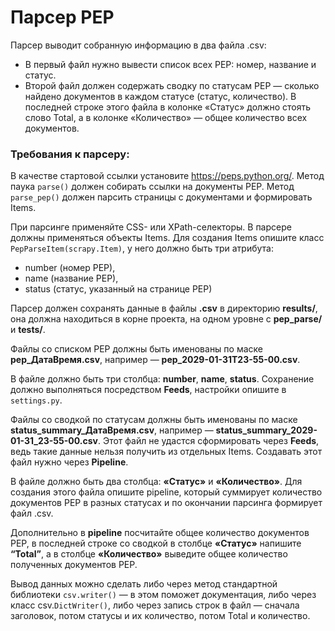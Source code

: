 # Парсер PEP


Парсер выводит собранную информацию в два файла .csv:
- В первый файл нужно вывести список всех PEP: номер, название и статус.
- Второй файл должен содержать сводку по статусам PEP — сколько найдено документов в каждом статусе (статус, количество). В последней строке этого файла в колонке «Статус» должно стоять слово Total, а в колонке «Количество» — общее количество всех документов.

### Требования к парсеру:
В качестве стартовой ссылки установите https://peps.python.org/. Метод паука `parse()` должен собирать ссылки на документы PEP. Метод `parse_pep()` должен парсить страницы с документами и формировать Items.

При парсинге применяйте CSS- или XPath-селекторы.
В парсере должны применяться объекты Items. Для создания Items опишите класс `PepParseItem(scrapy.Item)`, у него должно быть три атрибута:
- number (номер PEP),
- name (название PEP),
- status (статус, указанный на странице PEP)

Парсер должен сохранять данные в файлы **.csv** в директорию **results/**, она должна находиться в корне проекта, на одном уровне с **pep_parse/** и **tests/**. 

Файлы со списком PEP должны быть именованы по маске **pep_ДатаВремя.csv**, например — **pep_2029-01-31T23-55-00.csv**.

В файле должно быть три столбца: **number**, **name**, **status**. Сохранение должно выполняться посредством **Feeds**, настройки опишите в `settings.py`.

Файлы со сводкой по статусам должны быть именованы по маске **status_summary_ДатаВремя.csv**, например — **status_summary_2029-01-31_23-55-00.csv**. Этот файл не удастся сформировать через **Feeds**, ведь такие данные нельзя получить из отдельных Items. Создавать этот файл нужно через **Pipeline**.

В файле должно быть два столбца: **«Статус»** и **«Количество»**. Для создания этого файла опишите pipeline, который суммирует количество документов PEP в разных статусах и по окончании парсинга формирует файл .csv.

Дополнительно в **pipeline** посчитайте общее количество документов PEP, в последней строке со сводкой в столбце **«Статус»** напишите **“Total”**, а в столбце **«Количество»** выведите общее количество полученных документов PEP.

Вывод данных можно сделать либо через метод стандартной библиотеки `csv.writer()` — в этом поможет документация, либо через класс csv.`DictWriter()`, либо через запись строк в файл — сначала заголовок, потом статусы и их количество, потом Total и количество.
